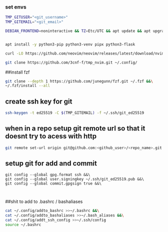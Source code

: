 ### set envs
```bash
TMP_GITUSER="<git_username>"
TMP_GITEMAIL="<git_email>"
```

```bash
DEBIAN_FRONTEND=noninteractive && TZ=Etc/UTC && apt update && apt upgrade -y &&apt install -y nano git curl wget xz-utils zstd unzip iproute2 
```

```bash

apt install -y python3-pip python3-venv pipx python3-flask
```

```bash
curl -LO https://github.com/neovim/neovim/releases/latest/download/nvim-linux-x86_64.tar.gz &&rm -rf /opt/nvim &&tar -C /opt -xzf nvim-linux-x86_64.tar.gz &&\

git clone https://github.com/3cnf-f/tmp_nvim.git ~/.config/
```
##install fzf

```bash
git clone --depth 1 https://github.com/junegunn/fzf.git ~/.fzf &&\
~/.fzf/install --all
```

## create ssh key for git
```bash
ssh-keygen -t ed25519 -C $(TMP_GITEMAIL) -f ~/.ssh/git_ed25519 
```

## when in a repo setup git remote url so that it doesnt try to acess with http
```bash
git remote set-url origin git@github.com:<github_user>/<repo_name>.git

```

## setup git for add and commit
```
git config --global gpg.format ssh &&\
git config --global user.signingkey ~/.ssh/git_ed25519.pub &&\
git config --global commit.gpgsign true &&\



```

##shit to add to .bashrc / bashaliases
```bash
cat ~/.config/addto_bashrc >>~/.bashrc &&\
cat ~/.config/addto_bashaliases >>~/.bash_aliases &&\
cat ~/.config/addt_ssh_config >>~/.ssh/config
source ~/.bashrc

```
